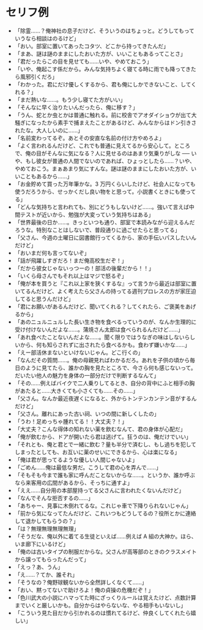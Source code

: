 # セリフ例

- 「除霊……？俺神社の息子だけど、そういうのはちょっと。どうしてもっていうなら相談はのるけど」
- 「おい。部室に置いてあったコタツ、どこから持ってきたんだ」
- 「まあ、謎は謎のままにしたおいた方が、いいこともあるってことさ」
- 「君だったらこの目を見せても……いや、やめておこう」
- 「いや、俺起こす係だから。みんな気持ちよく寝てる時に雨でも降ってきたら風邪引くだろ」
- 「わかった。君にだけ優しくするから、君も俺にしかできないこと、してくれる？」
- 「まだ熱いな……。もう少し寝てた方がいい」
- 「そんなに早く治りたいんだったら、俺に移す？」
- 「うん、蛇とか虫とかは普通に触れる。前に校舎でアオダイショウが出て大騒ぎになったから素手で捕まえたことがあるけど、みんなからはドン引きされたな。大人しいのに……」
- 「名前変わってるぞ。あとその安直な名前の付け方やめろよ」
- 「よく言われるんだけど、これでも普通に見えてるから安心して。ところで、俺の目がそんなに気になる？人に見せるのはあまり気乗りがしな ── いや、もし彼女が普通の人間でないのであれば、ひょっとしたら……？いや、やめておこう。まぁあまり気にすんな。謎は謎のままにしたおいた方が、いいこともあるから……」
- 「お金貯めて買った万年筆かな。3 万円くらいしたけど、社会人になっても使うだろうから、せっかくだし良い物をと思って。小説書くときにも使ってる」
- 「どんな気持ちと言われても、別にどうもしないけど……。強いて言えば中間テストが近いから、勉強が大変っていう気持ちはある」
- 「世界最後の日か……。きっといつも通り、部室で本読みながら迎えるんだろうな。特別なことはしないで、普段通りに過ごせたらと思ってる」
- 「父さん、今週の土曜日に図書館行ってくるから、家の手伝いパスしたいんだけど」
- 「おいまだ何も言ってないぞ」
- 「話が飛躍しすぎだろ！まだ俺高校生だぞ！」
- 「だから彼女じゃないっつーの！部活の後輩だから！！」
- 「いくら母さんでもそれ以上はマジで怒るぞ」
- 「俺が本を買うと『これ以上家を狭くするな』って言うから最近は部室に置いてるんだけど、よく考えたら父さんの持ってる週刊プロレスの方が家圧迫してると思うんだけど」
- 「君にお願いがあるんだけど、聞いてくれる？してくれたら、ご褒美をあげるから」
- 「あのニュルニュルした長い生き物を食べるっていうのが、なんか生理的に受け付けないんだよな……。蒲焼さん太郎は食べられるんだけど……」
- 「あれ食べたことないんだよな……。聞く限りではうなぎの味はしないらしいから、何も知らされずに出されたら食べるかも。食わず嫌いかな……」
- 「えー部活休まないといけないじゃん。どこ行くの」
- 「なんだその質問……。俺の母親見ればわかるだろ。あれを子供の頃から毎日のように見てたら、誰かの胸を見たところで、今さら何も感じないって。だいたい他人の魅力を身体の一部分だけで判断するなんて」
- 「その……例えばバイクで二人乗りしてるとき、自分の背中にふと相手の胸があたると……大きくても小さくても……その……」
- 「父さん。なんか最近夜遅くになると、外からトンテンカンテン音がするんだけど」
- 「父さん。離れにあった古い祠、いつの間に新しくしたの」
- 「うわ！足めっちゃ腫れてる！！大丈夫？！」
- 「大丈夫？こんな得体の知れない薬を飲むなんて、君の身体が心配だ」
- 「俺が飲むから、ドアが開いたら君は逃げて。狂うのは、俺だけでいい」
- 「それとも、俺と君とで一緒に飲む？量も半分で済むし、もし過ちを犯してしまったとしても、お互いに薬のせいにできるから、心は楽になる」
- 「俺は君が思ってるような優しい人間じゃないよ」
- 「ごめん……俺は最低な男だ。こうして君の心を弄んで……」
- 「そもそも今まで誰も家に呼んだことないからな……。というか、誰か呼ぶなら来客用の広間があるから、そっちに通すよ」
- 「ええ……自分用の本部屋持ってる父さんに言われたくないんだけど」
- 「なんでそんな拒否するの……」
- 「あちゃー、見事に木倒れてるな。これじゃ車で下降りられないじゃん」
- 「前から気になってたんだけど、これいつもどうしてるの？役所とかに連絡して退かしてもらうの？」
- 「は？無理無理無理無理」
- 「そうだな、俺以外に着てる生徒といえば……例えば A 組の大神か。ほら、いま廊下にいるけど」
- 「俺のは古いタイプの制服だからな。父さんが高等部のときのクラスメイトから譲ってもらったんだって」
- 「えっ？あ、うん」
- 「え……？てか、誰それ」
- 「そうなの？俺野球観ないから全然詳しくなくて……」
- 「おい、黙ってないで助けろよ！俺の貞操の危機だぞ！」
- 「色川武大の小説にハマってた時にざっくりルールは覚えたけど、点数計算までいくと厳しいかも。自分からはやらないな、やる相手もいないし」
- 「こういう見た目だから引かれるのは慣れてるけど、仲良くしてくれたら嬉しい」

